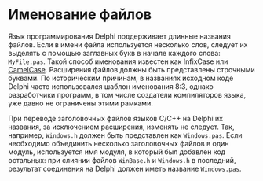 # Именование файлов

Язык программирования Delphi поддерживает длинные названия файлов. Если в имени файла используется несколько слов, следует их выделять с помощью заглавных букв в начале каждого слова: `MyFile.pas`. Такой способ именования известен как InfixCase или [CamelCase](https://ru.wikipedia.org/wiki/CamelCase). Расширения файлов должны быть представлены строчными буквами. По историческим причинам, в названиях исходном коде Delphi часто использовался шаблон именования 8:3, однако разработчики программ, в том числе создатели компиляторов языка, уже давно не ограничены этими рамками.

При переводе заголовочных файлов языков C/C++ на Delphi их названия, за исключением расширения, изменять не следует. Так, например, `Windows.h` должен быть представлен как `Windows.pas`. Если необходимо объединить несколько заголовочных файлов в один модуль, используется имя модуля, в который был добавлен код остальных: при слиянии файлов `WinBase.h` и `Windows.h` в последний, результат соединения на Delphi должен иметь название `Windows.pas`.

